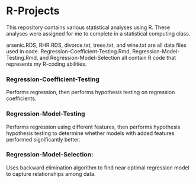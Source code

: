 # R-Projects
This repository contains various statistical analyses using R. These analyses were assigned for me to complete in a statistical computing class.

arsenic.RDS, RHR.RDS, divorce.txt, trees.txt, and wine.txt are all data files used in code.
Regression-Coefficient-Testing.Rmd, Regression-Model-Testing.Rmd, and Regression-Model-Selection all contain R code that represents my R-coding abilities.

### Regression-Coefficient-Testing
Performs regression, then performs hypothesis testing on regression coefficients.

### Regression-Model-Testing
Performs regression using different features, then performs hypothesis hypothesis testing to determine whether models with added features performed significantly better.

### Regression-Model-Selection:
Uses backward elimination algorithm to find near optimal regression model to capture relationships among data.
